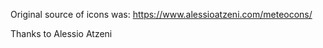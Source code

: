 Original source of icons was:  https://www.alessioatzeni.com/meteocons/

Thanks to  Alessio Atzeni


